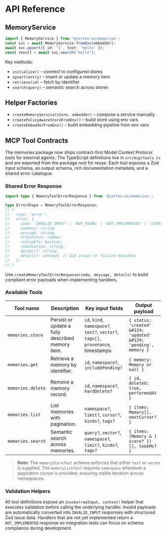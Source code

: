 # API Reference

## MemoryService
```typescript
import { MemoryService } from '@cortex-os/memories';
const svc = await MemoryService.fromEnv(embedder);
await svc.upsert({ id: '1', text: 'hello' });
const result = await svc.search('hello');
```
Key methods:
- `initialize()` – connect to configured stores
- `upsert(entry)` – insert or update a memory item
- `retrieve(id)` – fetch by identifier
- `search(query)` – semantic search across stores

## Helper Factories
- `createMemoryService(store, embedder)` – compose a service manually
- `createPolicyAwareStoreFromEnv()` – build store using env vars
- `createEmbedderFromEnv()` – build embedding pipeline from env vars

## MCP Tool Contracts

The memories package now ships contract-first Model Context Protocol tools for external agents. The
TypeScript definitions live in `src/mcp/tools.ts` and are exported from the package root for reuse.
Each tool exposes a Zod input schema, an output schema, rich documentation metadata, and a shared
error catalogue.

### Shared Error Response

```ts
import type { MemoryToolErrorResponse } from '@cortex-os/memories';

type ErrorShape = MemoryToolErrorResponse;
// {
//   type: 'error';
//   error: {
//     code: 'INVALID_INPUT' | 'NOT_FOUND' | 'NOT_IMPLEMENTED' | 'STORAGE_FAILURE' | 'INTERNAL_ERROR';
//     summary: string;
//     message: string;
//     httpStatus: number;
//     retryable: boolean;
//     remediation: string;
//     docsUrl?: string;
//     details?: unknown; // Zod issues or failure metadata
//   };
// }
```

Use `createMemoryToolErrorResponse(code, message, details)` to build compliant error payloads when
implementing handlers.

### Available Tools

| Tool name         | Description                                      | Key input fields                                                                 | Output payload                                                |
| ----------------- | ------------------------------------------------ | -------------------------------------------------------------------------------- | ------------------------------------------------------------- |
| `memories.store`  | Persist or update a fully described memory item. | `id`, `kind`, `namespace?`, `text?`, `vector?`, `tags[]`, `provenance`, timestamps | `{ status: 'created' &#124; 'updated' &#124; 'pending', memory }` |
| `memories.get`    | Retrieve a memory by identifier.                 | `id`, `namespace?`, `includePending?`                                            | `{ memory: Memory or null }`                                   |
| `memories.delete` | Remove a memory record.                          | `id`, `namespace?`, `hardDelete?`                                                | `{ id, deleted: true, performedAt }`                            |
| `memories.list`   | List memories with pagination.                   | `namespace?`, `limit?`, `cursor?`, `kinds?`, `tags?`                              | `{ items: Memory[], nextCursor? }`                              |
| `memories.search` | Semantic search across memories.                 | `query?`, `vector?`, `namespace?`, `limit?`, `kinds?`, `tags?`                    | `{ items: (Memory & { score? })[], tookMs? }`                  |

> **Note:** The `memoryStoreTool` schema enforces that either `text` or `vector` is supplied. The
> `memoryListTool` requires `namespace` whenever a pagination cursor is provided, ensuring stable
> iteration across namespaces.

### Validation Helpers

All tool definitions expose an `invoke(rawInput, context)` helper that executes validation before
calling the underlying handler. Invalid payloads are automatically converted into `INVALID_INPUT`
responses with structured Zod issue data. Handlers that are not yet implemented return a
`NOT_IMPLEMENTED` response so integration tests can focus on schema compliance during development.

